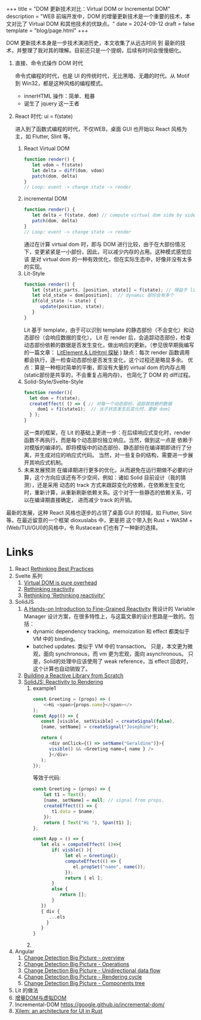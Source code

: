 +++
title = "DOM 更新技术对比：Virtual DOM or Incremental DOM"
description = "WEB 前端开发中，DOM 的增量更新技术是一个重要的技术，本文对比了 Virtual DOM 和其他技术的优缺点。"
date = 2024-09-12
draft = false
template = "blog/page.html"
+++

DOM 更新技术本身是一步技术演进历史，本文收集了从远古时间 到 最新的技术，并整理了我对其的理解。目前还只是一个提纲，后续有时间会慢慢细化。

1. 直接、命令式操作 DOM 时代
   
   命令式编程的时代，也是 UI 的传统时代，无比黑暗、无趣的时代。从 Motif 到 Win32，都是这种风格的编程模式。
   - innerHTML 操作：简单、粗暴
   - 诞生了 jquery 这一王者
2. React 时代: ui = f(state)
   
   进入到了函数式编程的时代，不仅WEB，桌面 GUI 也开始以 React 风格为主，如 Flutter, Slint 等。
   1. React Virtual DOM
      ```javascript
      function render() {
         let vdom = f(state)
         let delta = diff(dom, vdom)
         patch(dom, delta)
      }
      // Loop: event -> change state -> render 
      ```
   2. incremental DOM
      ```javascript
      function render() {
         let delta = f(state, dom) // compute virtual dom side by side dom
         patch(dom, delta)
      }
      // Loop: event -> change state -> render 
      ```   
      通过在计算 virtual dom 时，即与 DOM 进行比较，由于在大部份情况下，变更紧紧是一小部份，因此，可以减少内存的占用。这种模式感觉应该
      是对 virtual dom 的一种有效优化，但在实际生态中，好像并没有太多的实现。
   3. Lit-Style
      ```javascript
      function render() {
         let [static_parts, [position, state]] = f(state); // 得益于 lit template
         let old_state = dom[position];  // dynamic 部份会有多个
         if(old_state != state) {
            update(position, state);
         }
      } 
      ```
      Lit 基于 template，由于可以识别 template 的静态部份（不会变化）和动态部份（会响应数据的变化），
      Lit 在 render 后，会追踪动态部份，检查动态部份依赖的数据是否发生变化，做出响应的更新。（参见很早期我编写的一篇文章：
      [LitElement & LitHtml 探秘](/blog/litelement) )
      缺点：每次 render 函数调用都会执行，逐一检查动态部份是否发生变化，这个过程还是略显多余。
      优点：算是一种相对简单的平衡，即没有大量的 virtual dom 的内存占用(static部份是共享的，不会重复占用内存)，
      也简化了 DOM 的 diff过程。
   4. Solid-Style/Svelte-Style
      ```javascript
      function render(){
        let dom = f(state);
        createEffect( () => { // 对每一个动态部份，追踪其依赖的数据
           dom1 = f1(state1);  // 当子状态发生后变化时，更新 dom1
        } );
      }
      ```  
      这一类的框架，在 Lit 的基础上更进一步：在后续响应式变化时，render 函数不再执行，而是每个动态部份独立响应。当然，做到这一点是
      依赖于对模版的编译的。即将模版中的动态部份、静态部份在编译期即进行了分离，并生成对应的响应式代码。
      当然，对一些复杂的结构，需要进一步展开其响应式机制。
   5. 未来发展预测
      在编译期进行更多的优化，从而避免在运行期做不必要的计算，这个方向应该还有不少空间，例如：诸如 Solid 目前设计（我的猜测），还是采用
      动态的 track 方式来跟踪变化的依赖，在依赖发生变化时，重新计算，从重新刷新依赖关系。这个对于一些静态的依赖关系，可以在编译期直接确定，
      进而减少 track 的开销。
   
  最新的发展，这种 React 风格也逐步的占领了桌面 GUI 的领域，如 Flutter, Slint 等。在最近留意的一个框架 dioxuslabs 中，更是把
  这个带入到 Rust + WASM + (Web/TUI/GUI)的风格中，令 Rustacean 们也有了一种新的选择。

# Links
1. React
   [Rethinking Best Practices](https://www.slideshare.net/slideshow/react-preso-v2/26589373)
2. Svelte 系列
    1. [Virtual DOM is pure overhead](https://svelte.dev/blog/virtual-dom-is-pure-overhead)
    2. [Rethinking reactivity](https://svelte.dev/blog/svelte-3-rethinking-reactivity)
    3. [Rethinking 'Rethinking reactivity'](https://svelte.dev/blog/runes)
3. SolidJS
   1. [A Hands-on Introduction to Fine-Grained Reactivity](https://dev.to/ryansolid/a-hands-on-introduction-to-fine-grained-reactivity-3ndf)
      我设计的 Variable Manager 设计方案，在很多特性上，与这篇文章的设计思路是一致的。包括：
      - dynamic dependency tracking。memoization 和 effect 都类似于VM 中的 binding。
      - batched updates. 类似于 VM 中的 transaction。
      只是，本文更为微观，面向 synchronous，而 vm 更为宏观，面向 asynchronous。
      只是，Solid的处理中应该使用了 weak reference，当 effect 回收时，这个计算也自动销毁了。
   2. [Building a Reactive Library from Scratch](https://dev.to/ryansolid/building-a-reactive-library-from-scratch-1i0p)
   3. [SolidJS: Reactivity to Rendering](https://angularindepth.com/posts/1289/solidjs-reactivity-to-rendering)
      1. example1
         ```javascript
         const Greeting = (props) => (
             <>Hi <span>{props.name}</span></>
         );
         const App(() => {
            const [visible, setVisible] = createSignal(false),
            [name, setName] = createSignal("Josephine");

            return (
               <div onClick={() => setName("Geraldine")}>{
               visible() && <Greeting name={ name } />
               }</div>
            );
         });
         ```
         等效于代码:
         ```javascript
         const Greeting = (props) => {
             let t1 = Text();
             [name, setName] = null; // signal from props.
             createEffect(() => {
                t1.data = $name;
             });
             return [ Text("Hi "), Span(t1) ];
         };
         
         const App = () => {
            let els = computeEffect( ()=>{
                if( visble() ){
                     let el = Greeting();
                     computeEffect(() => {
                        el.propSet("name", name());
                     });
                     return [ el ];
                }
                else {
                   return [];
                }
            })
            { div {
               ...els 
              } 
            }
         }
         ```
      2. 
4. Angular
   1. [Change Detection Big Picture - overview](https://angularindepth.com/posts/300/big-picture-overview)
   2. [Change Detection Big Picture - Operations](https://angularindepth.com/posts/301/big-picture-operations)
   3. [Change Detection Big Picture - Unidirectional data flow](https://angularindepth.com/posts/302/big-picture-unidirectional-data-flow)
   4. [Change Detection Big Picture - Rendering cycle](https://angularindepth.com/posts/303/big-picture-rendering-cycle)
   5. [Change Detection Big Picture - Components tree](https://angularindepth.com/posts/304/running-change-detection-components-tree)
5. Lit 的做法
6. [增量DOM与虚拟DOM](https://www.cnblogs.com/zhazhanitian/p/14421993.html)
7. Incremental-DOM https://google.github.io/incremental-dom/
8. [Xilem: an architecture for UI in Rust](https://raphlinus.github.io/rust/gui/2022/05/07/ui-architecture.html) 